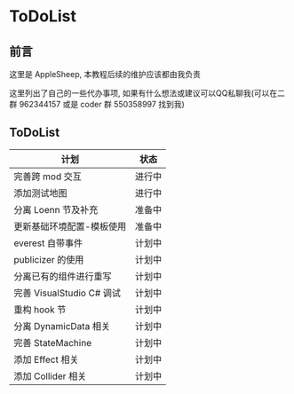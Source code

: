 # ToDoList

## 前言

这里是 AppleSheep, 本教程后续的维护应该都由我负责

这里列出了自己的一些代办事项, 如果有什么想法或建议可以QQ私聊我(可以在二群 962344157 或是 coder 群 550358997 找到我)

## ToDoList

| 计划                          | 状态   |
| ----------------------------- | ------ |
| 完善跨 mod 交互               | 进行中 |
| 添加测试地图                  | 进行中 |
| 分离 Loenn 节及补充           | 准备中 |
| 更新基础环境配置-模板使用      | 准备中 |
| everest 自带事件              | 计划中 |
| publicizer 的使用             | 计划中 |
| 分离已有的组件进行重写          | 计划中 |
| 完善 VisualStudio C# 调试     | 计划中 |
| 重构 hook 节                  | 计划中 |
| 分离 DynamicData 相关         | 计划中 |
| 完善 StateMachine             | 计划中 |
| 添加 Effect 相关              | 计划中 |
| 添加 Collider 相关            | 计划中 |


